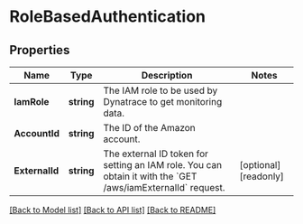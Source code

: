 # RoleBasedAuthentication

## Properties

Name | Type | Description | Notes
------------ | ------------- | ------------- | -------------
**IamRole** | **string** | The IAM role to be used by Dynatrace to get monitoring data. | 
**AccountId** | **string** | The ID of the Amazon account. | 
**ExternalId** | **string** | The external ID token for setting an IAM role.    You can obtain it with the &#x60;GET /aws/iamExternalId&#x60; request. | [optional] [readonly] 

[[Back to Model list]](../README.md#documentation-for-models) [[Back to API list]](../README.md#documentation-for-api-endpoints) [[Back to README]](../README.md)


